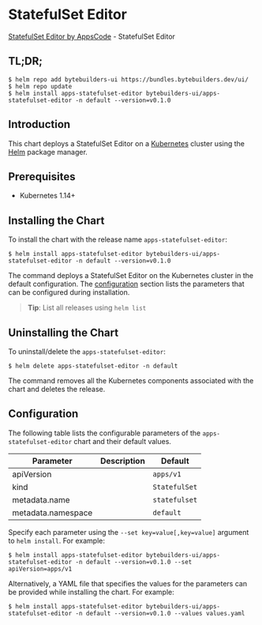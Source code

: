 # StatefulSet Editor

[StatefulSet Editor by AppsCode](https://byte.builders) - StatefulSet Editor

## TL;DR;

```console
$ helm repo add bytebuilders-ui https://bundles.bytebuilders.dev/ui/
$ helm repo update
$ helm install apps-statefulset-editor bytebuilders-ui/apps-statefulset-editor -n default --version=v0.1.0
```

## Introduction

This chart deploys a StatefulSet Editor on a [Kubernetes](http://kubernetes.io) cluster using the [Helm](https://helm.sh) package manager.

## Prerequisites

- Kubernetes 1.14+

## Installing the Chart

To install the chart with the release name `apps-statefulset-editor`:

```console
$ helm install apps-statefulset-editor bytebuilders-ui/apps-statefulset-editor -n default --version=v0.1.0
```

The command deploys a StatefulSet Editor on the Kubernetes cluster in the default configuration. The [configuration](#configuration) section lists the parameters that can be configured during installation.

> **Tip**: List all releases using `helm list`

## Uninstalling the Chart

To uninstall/delete the `apps-statefulset-editor`:

```console
$ helm delete apps-statefulset-editor -n default
```

The command removes all the Kubernetes components associated with the chart and deletes the release.

## Configuration

The following table lists the configurable parameters of the `apps-statefulset-editor` chart and their default values.

|     Parameter      | Description |    Default    |
|--------------------|-------------|---------------|
| apiVersion         |             | `apps/v1`     |
| kind               |             | `StatefulSet` |
| metadata.name      |             | `statefulset` |
| metadata.namespace |             | `default`     |


Specify each parameter using the `--set key=value[,key=value]` argument to `helm install`. For example:

```console
$ helm install apps-statefulset-editor bytebuilders-ui/apps-statefulset-editor -n default --version=v0.1.0 --set apiVersion=apps/v1
```

Alternatively, a YAML file that specifies the values for the parameters can be provided while
installing the chart. For example:

```console
$ helm install apps-statefulset-editor bytebuilders-ui/apps-statefulset-editor -n default --version=v0.1.0 --values values.yaml
```
